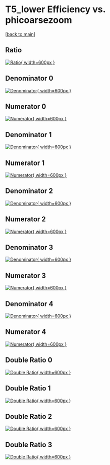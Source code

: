 # T5_lower Efficiency vs. phicoarsezoom

[[back to main](./)]



## Ratio

[![Ratio](../mtv/var/T5_lower_xtr_0_-1_eff_phicoarsezoom.png){ width=600px }](../mtv/var/T5_lower_xtr_0_-1_eff_phicoarsezoom.pdf)

## Denominator 0

[![Denominator](../mtv/den/T5_lower_xtr_0_-1_eff_phicoarsezoom_den0.png){ width=600px }](../mtv/den/T5_lower_xtr_0_-1_eff_phicoarsezoom_den0.pdf)

## Numerator 0

[![Numerator](../mtv/num/T5_lower_xtr_0_-1_eff_phicoarsezoom_num0.png){ width=600px }](../mtv/num/T5_lower_xtr_0_-1_eff_phicoarsezoom_num0.pdf)

## Denominator 1

[![Denominator](../mtv/den/T5_lower_xtr_0_-1_eff_phicoarsezoom_den1.png){ width=600px }](../mtv/den/T5_lower_xtr_0_-1_eff_phicoarsezoom_den1.pdf)

## Numerator 1

[![Numerator](../mtv/num/T5_lower_xtr_0_-1_eff_phicoarsezoom_num1.png){ width=600px }](../mtv/num/T5_lower_xtr_0_-1_eff_phicoarsezoom_num1.pdf)

## Denominator 2

[![Denominator](../mtv/den/T5_lower_xtr_0_-1_eff_phicoarsezoom_den2.png){ width=600px }](../mtv/den/T5_lower_xtr_0_-1_eff_phicoarsezoom_den2.pdf)

## Numerator 2

[![Numerator](../mtv/num/T5_lower_xtr_0_-1_eff_phicoarsezoom_num2.png){ width=600px }](../mtv/num/T5_lower_xtr_0_-1_eff_phicoarsezoom_num2.pdf)

## Denominator 3

[![Denominator](../mtv/den/T5_lower_xtr_0_-1_eff_phicoarsezoom_den3.png){ width=600px }](../mtv/den/T5_lower_xtr_0_-1_eff_phicoarsezoom_den3.pdf)

## Numerator 3

[![Numerator](../mtv/num/T5_lower_xtr_0_-1_eff_phicoarsezoom_num3.png){ width=600px }](../mtv/num/T5_lower_xtr_0_-1_eff_phicoarsezoom_num3.pdf)

## Denominator 4

[![Denominator](../mtv/den/T5_lower_xtr_0_-1_eff_phicoarsezoom_den4.png){ width=600px }](../mtv/den/T5_lower_xtr_0_-1_eff_phicoarsezoom_den4.pdf)

## Numerator 4

[![Numerator](../mtv/num/T5_lower_xtr_0_-1_eff_phicoarsezoom_num4.png){ width=600px }](../mtv/num/T5_lower_xtr_0_-1_eff_phicoarsezoom_num4.pdf)

## Double Ratio 0

[![Double Ratio](../mtv/ratio/T5_lower_xtr_0_-1_eff_phicoarsezoom_ratio0.png){ width=600px }](../mtv/ratio/T5_lower_xtr_0_-1_eff_phicoarsezoom_ratio0.pdf)

## Double Ratio 1

[![Double Ratio](../mtv/ratio/T5_lower_xtr_0_-1_eff_phicoarsezoom_ratio1.png){ width=600px }](../mtv/ratio/T5_lower_xtr_0_-1_eff_phicoarsezoom_ratio1.pdf)

## Double Ratio 2

[![Double Ratio](../mtv/ratio/T5_lower_xtr_0_-1_eff_phicoarsezoom_ratio2.png){ width=600px }](../mtv/ratio/T5_lower_xtr_0_-1_eff_phicoarsezoom_ratio2.pdf)

## Double Ratio 3

[![Double Ratio](../mtv/ratio/T5_lower_xtr_0_-1_eff_phicoarsezoom_ratio3.png){ width=600px }](../mtv/ratio/T5_lower_xtr_0_-1_eff_phicoarsezoom_ratio3.pdf)


